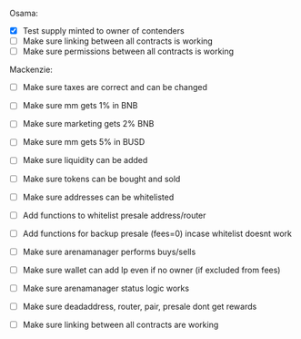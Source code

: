 Osama:
- [x] Test supply minted to owner of contenders
- [ ] Make sure linking between all contracts is working
- [ ] Make sure permissions between all contracts is working

Mackenzie:
- [ ] Make sure taxes are correct and can be changed
- [ ] Make sure mm gets 1% in BNB
- [ ] Make sure marketing gets 2% BNB
- [ ] Make sure mm gets 5% in BUSD

- [ ] Make sure liquidity can be added
- [ ] Make sure tokens can be bought and sold

- [ ] Make sure addresses can be whitelisted

- [ ] Add functions to whitelist presale address/router
- [ ] Add functions for backup presale (fees=0) incase whitelist doesnt work
- [ ] Make sure arenamanager performs buys/sells
- [ ] Make sure wallet can add lp even if no owner (if excluded from fees)

- [ ] Make sure arenamanager status logic works
- [ ] Make sure deadaddress, router, pair, presale dont get rewards
- [ ] Make sure linking between all contracts are working

